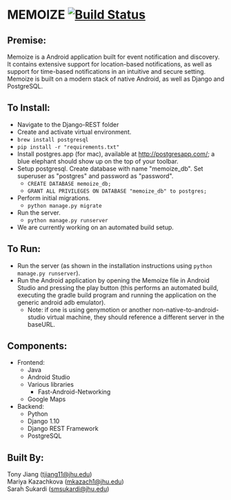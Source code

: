 # MEMOIZE [![Build Status](https://travis-ci.com/jhu-oose/2016-group-19.svg?token=pxuwgYspjAfqr5xt35A6&branch=master)](https://travis-ci.com/jhu-oose/2016-group-19)

## Premise:
Memoize is a Android application built for event notification and discovery. It contains extensive support for location-based notifications, as well as support for time-based notifications in an intuitive and secure setting. Memoize is built on a modern stack of native Android, as well as Django and PostgreSQL. 

## To Install:

* Navigate to the Django-REST folder
* Create and activate virtual environment.
* `brew install postgresql`
* `pip install -r "requirements.txt"`
* Install postgres.app (for mac), available at http://postgresapp.com/; a blue elephant should show up on the top of your toolbar.
* Setup postgresql. Create database with name "memoize_db". Set superuser as "postgres" and password as "password".
	* `CREATE DATABASE memoize_db;`
	* `GRANT ALL PRIVILEGES ON DATABASE "memoize_db" to postgres;`
* Perform initial migrations.
	* `python manage.py migrate`
* Run the server.
	* `python manage.py runserver`
* We are currently working on an automated build setup.

## To Run:

* Run the server (as shown in the installation instructions using `python manage.py runserver`).
* Run the Android application by opening the Memoize file in Android Studio and pressing the play button (this performs an automated build, executing the gradle build program and running the application on the generic android adb emulator). 
	* Note: if one is using genymotion or another non-native-to-android-studio virtual machine, they should reference a different server in the baseURL.
	
## Components:

* Frontend:
    * Java
    * Android Studio
    * Various libraries
    	* Fast-Android-Networking
	* Google Maps
* Backend:
    * Python
    * Django 1.10
    * Django REST Framework
    * PostgreSQL
       
## Built By:

Tony Jiang (tjiang11@jhu.edu)  
Mariya Kazachkova (mkazach1@jhu.edu)  
Sarah Sukardi (smsukardi@jhu.edu)    

